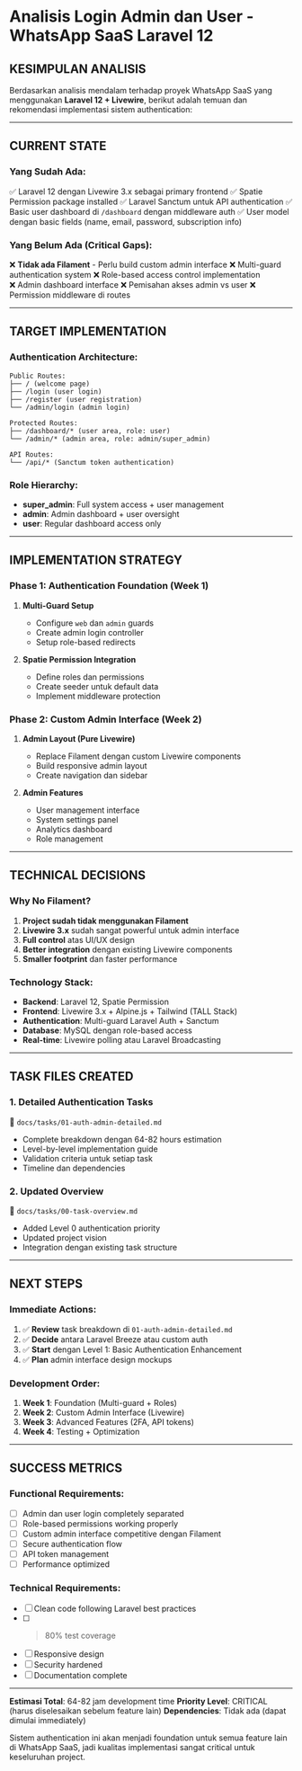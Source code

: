 # Analisis Login Admin dan User - WhatsApp SaaS Laravel 12

## **KESIMPULAN ANALISIS**

Berdasarkan analisis mendalam terhadap proyek WhatsApp SaaS yang menggunakan **Laravel 12 + Livewire**, berikut adalah temuan dan rekomendasi implementasi sistem authentication:

---

## **CURRENT STATE**

### **Yang Sudah Ada:**
✅ Laravel 12 dengan Livewire 3.x sebagai primary frontend
✅ Spatie Permission package installed 
✅ Laravel Sanctum untuk API authentication
✅ Basic user dashboard di `/dashboard` dengan middleware auth
✅ User model dengan basic fields (name, email, password, subscription info)

### **Yang Belum Ada (Critical Gaps):**
❌ **Tidak ada Filament** - Perlu build custom admin interface
❌ Multi-guard authentication system
❌ Role-based access control implementation  
❌ Admin dashboard interface
❌ Pemisahan akses admin vs user
❌ Permission middleware di routes

---

## **TARGET IMPLEMENTATION**

### **Authentication Architecture:**
```
Public Routes:
├── / (welcome page)
├── /login (user login)
├── /register (user registration)
└── /admin/login (admin login)

Protected Routes:
├── /dashboard/* (user area, role: user)
└── /admin/* (admin area, role: admin/super_admin)

API Routes:
└── /api/* (Sanctum token authentication)
```

### **Role Hierarchy:**
- **super_admin**: Full system access + user management
- **admin**: Admin dashboard + user oversight  
- **user**: Regular dashboard access only

---

## **IMPLEMENTATION STRATEGY**

### **Phase 1: Authentication Foundation (Week 1)**
1. **Multi-Guard Setup**
   - Configure `web` dan `admin` guards
   - Create admin login controller
   - Setup role-based redirects

2. **Spatie Permission Integration**
   - Define roles dan permissions
   - Create seeder untuk default data
   - Implement middleware protection

### **Phase 2: Custom Admin Interface (Week 2)**
1. **Admin Layout (Pure Livewire)**
   - Replace Filament dengan custom Livewire components
   - Build responsive admin layout
   - Create navigation dan sidebar

2. **Admin Features**
   - User management interface
   - System settings panel
   - Analytics dashboard
   - Role management

---

## **TECHNICAL DECISIONS**

### **Why No Filament?**
1. **Project sudah tidak menggunakan Filament**
2. **Livewire 3.x** sudah sangat powerful untuk admin interface
3. **Full control** atas UI/UX design
4. **Better integration** dengan existing Livewire components
5. **Smaller footprint** dan faster performance

### **Technology Stack:**
- **Backend**: Laravel 12, Spatie Permission
- **Frontend**: Livewire 3.x + Alpine.js + Tailwind (TALL Stack)
- **Authentication**: Multi-guard Laravel Auth + Sanctum
- **Database**: MySQL dengan role-based access
- **Real-time**: Livewire polling atau Laravel Broadcasting

---

## **TASK FILES CREATED**

### **1. Detailed Authentication Tasks**
📁 `docs/tasks/01-auth-admin-detailed.md`
- Complete breakdown dengan 64-82 hours estimation
- Level-by-level implementation guide
- Validation criteria untuk setiap task
- Timeline dan dependencies

### **2. Updated Overview**
📁 `docs/tasks/00-task-overview.md`
- Added Level 0 authentication priority
- Updated project vision
- Integration dengan existing task structure

---

## **NEXT STEPS**

### **Immediate Actions:**
1. ✅ **Review** task breakdown di `01-auth-admin-detailed.md`
2. ✅ **Decide** antara Laravel Breeze atau custom auth
3. ✅ **Start** dengan Level 1: Basic Authentication Enhancement
4. ✅ **Plan** admin interface design mockups

### **Development Order:**
1. **Week 1**: Foundation (Multi-guard + Roles)
2. **Week 2**: Custom Admin Interface (Livewire)
3. **Week 3**: Advanced Features (2FA, API tokens)
4. **Week 4**: Testing + Optimization

---

## **SUCCESS METRICS**

### **Functional Requirements:**
- [ ] Admin dan user login completely separated
- [ ] Role-based permissions working properly  
- [ ] Custom admin interface competitive dengan Filament
- [ ] Secure authentication flow
- [ ] API token management
- [ ] Performance optimized

### **Technical Requirements:**
- [ ] Clean code following Laravel best practices
- [ ] >80% test coverage
- [ ] Responsive design
- [ ] Security hardened
- [ ] Documentation complete

---

**Estimasi Total**: 64-82 jam development time
**Priority Level**: CRITICAL (harus diselesaikan sebelum feature lain)
**Dependencies**: Tidak ada (dapat dimulai immediately)

Sistem authentication ini akan menjadi foundation untuk semua feature lain di WhatsApp SaaS, jadi kualitas implementasi sangat critical untuk keseluruhan project.
